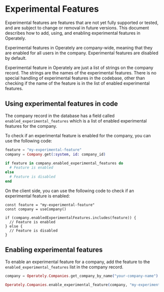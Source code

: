 # Experimental Features

Experimental features are features that are not yet fully supported or tested, 
and are subject to change or removal in future versions. This document describes
how to add, using, and enabling experimental features in Operately. 

Experimental features in Operately are company-wide, meaning that they are enabled
for all users in the company. Experimental features are disabled by default. 

Experimental feature in Operately are just a list of strings on the company record.
The strings are the names of the experimental features. There is no special handling
of experimental features in the codebase, other than checking if the name of the
feature is in the list of enabled experimental features.

## Using experimental features in code

The company record in the database has a field called `enabled_experimental_features`
which is a list of enabled experimental features for the company.

To check if an experimental feature is enabled for the company, you can use the 
following code:

```elixir
feature = "my-experimental-feature"
company = Company.get(:system, id: company_id)

if feature in company.enabled_experimental_features do
  # Feature is enabled
else
  # Feature is disabled
end
```

On the client side, you can use the following code to check if an experimental
feature is enabled:

```tsx
const feature = "my-experimental-feature"
const company = useCompany()

if (company.enabledExperimentalFeatures.includes(feature)) {
  // Feature is enabled
} else {
  // Feature is disabled
}
```

## Enabling experimental features

To enable an experimental feature for a company, add the feature to the
`enabled_experimental_features` list in the company record.

```elixir
company = Operately.Companies.get_company_by_name("your-company-name")

Operately.Companies.enable_experimental_feature(company, "my-experimental-feature")
```
